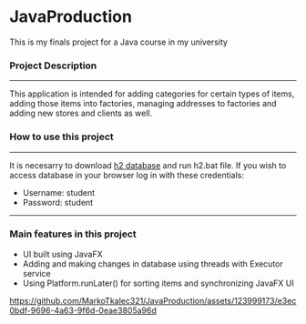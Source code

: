 # JavaProduction
This is my finals project for a Java course in my university
### Project Description
------------
This application is intended for adding categories for certain types of items, adding those items into factories, managing addresses to factories and adding new stores and clients as well.
### How to use this project
------------
It is necesarry to download [h2 database](http://www.h2database.com/html/download.html) and run h2.bat file. If you wish to access database in your browser log in with these credentials: 
- Username: student
- Password: student
------------
### Main features in this project
- UI built using JavaFX
- Adding and making changes in database using threads with Executor service
- Using Platform.runLater() for sorting items and synchronizing JavaFX UI

https://github.com/MarkoTkalec321/JavaProduction/assets/123999173/e3ec0bdf-9696-4a63-9f6d-0eae3805a96d

